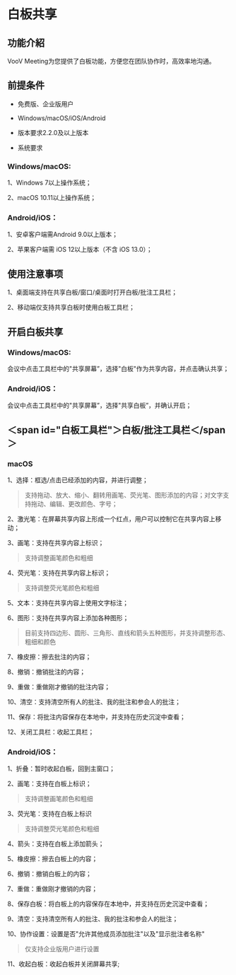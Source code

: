 #  白板共享

## 功能介紹

VooV Meeting为您提供了白板功能，方便您在团队协作时，高效率地沟通。

## 前提条件

- 免费版、企业版用户

- Windows/macOS/iOS/Android

- 版本要求2.2.0及以上版本

- 系统要求

### Windows/macOS:

1、Windows 7以上操作系统；

2、macOS 10.11以上操作系统；

### Android/iOS：

1、安卓客户端需Android 9.0以上版本；

2、苹果客户端需 iOS 12以上版本（不含 iOS 13.0）；

## 使用注意事项

1、桌面端支持在共享白板/窗口/桌面时打开白板/批注工具栏；

2、移动端仅支持共享白板时使用白板工具栏；

## 开启白板共享

### Windows/macOS:

会议中点击工具栏中的"共享屏幕”，选择"白板"作为共享内容，并点击确认共享；

### Android/iOS：

会议中点击工具栏中的"共享屏幕”，选择"共享白板”，并确认开启；

## ＜span id="白板工具栏"＞白板/批注工具栏＜/span＞

### macOS

1、选择：框选/点击已经添加的内容，并进行调整；

> 支持拖动、放大、缩小、翻转用画笔、荧光笔、图形添加的内容；对文字支持拖动、编辑、更改颜色、字号；

2、激光笔：在屏幕共享内容上形成一个红点，用户可以控制它在共享内容上移动；

3、画笔：支持在共享内容上标识；

>支持调整画笔颜色和粗细

4、荧光笔：支持在共享内容上标识；

>支持调整荧光笔颜色和粗细

5、文本：支持在共享内容上使用文字标注；

6、图形：支持在共享内容上添加各种图形；

>目前支持四边形、圆形、三角形、直线和箭头五种图形，并支持调整形态、粗细和颜色

7、橡皮擦：擦去批注的内容；

8、撤销：撤销批注的内容；

9、重做：重做刚才撤销的批注内容；

10、清空：支持清空所有人的批注、我的批注和参会人的批注；

11、保存：将批注内容保存在本地中，并支持在历史沉淀中查看；

12、关闭工具栏：收起工具栏；

### Android/iOS：

1、折叠：暂时收起白板，回到主窗口；

2、画笔：支持在白板上标识；

>支持调整画笔颜色和粗细

3、荧光笔：支持在白板上标识

>支持调整荧光笔颜色和粗细

4、箭头：支持在白板上添加箭头；

5、橡皮擦：擦去白板上的内容；

6、撤销：撤销白板上的内容；

7、重做：重做刚才撤销的内容；

8、保存白板：将白板上的内容保存在本地中，并支持在历史沉淀中查看；

9、清空：支持清空所有人的批注、我的批注和参会人的批注；

10、协作设置：设置是否"允许其他成员添加批注"以及"显示批注者名称"

>仅支持企业版用户进行设置

11、收起白板：收起白板并关闭屏幕共享;